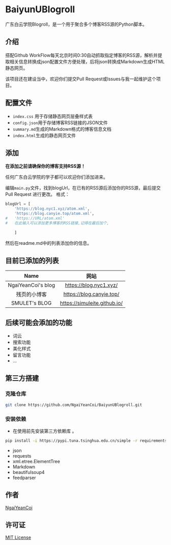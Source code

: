 # BaiyunUBlogroll

广东白云学院Blogroll，是一个用于聚合多个博客RSS源的Python脚本。  


## 介绍
搭配Github WorkFlow每天北京时间0:30自动抓取指定博客的RSS源，解析并提取相关信息转换成json配置文件方便处理，后将json转换成Markdown生成HTML静态网页。  

该项目还在建设当中，欢迎你们提交Pull Request或Issues与我一起维护这个项目。

## 配置文件
- `index.css` 用于存储静态网页层叠样式表
- `config.json`用于存储博客RSS链接的JSON文件
- `summary.md`生成的Markdown格式的博客信息文档
- `index.html`生成的静态网页文件

## 添加
**在添加之前请确保你的博客支持RSS源！** 

任何广东白云学院的学子都可以欢迎你们添加进来。


编辑`main.py`文件，找到blogUrl，在已有的RSS源后添加你的RSS源，最后提交 Pull Request 进行更改。
格式：
```python
blogUrl = [
    'https://blog.nyc1.xyz/atom.xml',
    'https://blog.canyie.top/atom.xml',
#   'https://URL/atom.xml'
#   在此输入可以添加更多博客的RSS链接,记得在最后加个,
        
    ]
```

然后在readme.md中的列表添加你的信息。

## 目前已添加的列表

|         Name         |              网站               |
|:--------------------:|:-----------------------------:|
|  NgaiYeanCoi's blog  |    https://blog.nyc1.xyz/     |
|        残页的小博客        |   https://blog.canyie.top/    |
|    SMULET's BLOG     | https://simuleite.github.io/  |


## 后续可能会添加的功能
- 词云
- 搜索功能
- 美化样式
- 留言功能
- ...

## 第三方搭建  

### 克隆仓库

```bash
git clone https://github.com/NgaiYeanCoi/BaiyunUBlogroll.git
```

### 安装依赖  

- 在使用前先安装第三方依赖库 。

```bash
pip install -i https://pypi.tuna.tsinghua.edu.cn/simple -r requirements.txt
```  

- json
- requests
- xml.etree.ElementTree
- Markdown
- beautifulsoup4
- feedparser


## 作者
[NgaiYeanCoi](https://github.com/NgaiYeanCoi)

## 许可证
[MIT License](https://github.com/NgaiYeanCoi/BaiyunUBlogroll/blob/master/LICENSE)